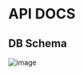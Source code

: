# API DOCS
## DB Schema
![image](https://user-images.githubusercontent.com/104703742/196803837-42845708-7882-42b5-9efe-da941311558b.png)

